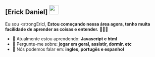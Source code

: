 ## [Erick Daniel] <img src="https://github.com/TheDudeThatCode/TheDudeThatCode/blob/master/Assets/Mario_Hello_Big.gif" width="30px">

Eu sou <strongEricl</strong>, <strong>Estou começando nessa área agora, tenho muita facilidade de aprender as coisas e entender.</strong> 👨🏻‍💻 

- 🚀 Atualmente estou aprendendo: <strong>Javascript e html</strong> 
- 💬 Pergunte-me sobre: <strong> jogar em geral, assistir, dormir. etc</strong>
- 📣 Nós podemos falar em: <strong>ingles, portugês e espanhol</strong>
